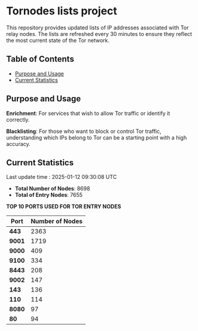 # Tornodes lists project

This repository provides updated lists of IP addresses associated with Tor relay nodes. The lists are refreshed every 30 minutes to ensure they reflect the most current state of the Tor network.

## Table of Contents

- [Purpose and Usage](#purpose-and-usage)
- [Current Statistics](#current-statistics)


## Purpose and Usage

**Enrichment**: For services that wish to allow Tor traffic or identify it correctly.

**Blacklisting**: For those who want to block or control Tor traffic, understanding which IPs belong to Tor can be a starting point with a high accuracy.

## Current Statistics

Last update time : 2025-01-12 09:30:08 UTC

- **Total Number of Nodes**: 8698
- **Total of Entry Nodes**: 7655

**TOP 10 PORTS USED FOR TOR ENTRY NODES**

| **Port** | **Number of Nodes** |
|------|-----------------|
| **443**   | 2363  |
| **9001**   | 1719  |
| **9000**   | 409  |
| **9100**   | 334  |
| **8443**   | 208  |
| **9002**   | 147  |
| **143**   | 136  |
| **110**   | 114  |
| **8080**   | 97  |
| **80**   | 94  |

